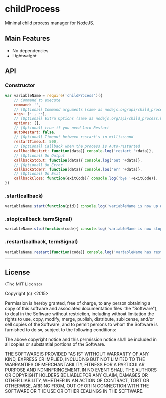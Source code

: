 childProcess
=====

Minimal child process manager for NodeJS.


## Main Features
- No dependencies
- Lightweight

## API

### Constructor

```js
var variableName = require('childProcess')({
	// Command to execute
	command: '',
	// [Optional] Command arguments (same as nodejs.org/api/child_process.html)
	args: ['', ''],
	// [Optional] Extra Options (same as nodejs.org/api/child_process.html)
	options: [],
	// [Optional] true if you need Auto Restart
	autoRestart: false,
	// [Optional] Timeout between restart's in millisecond
	restartTimeout: 500,
	// [Optional] Callback when the process is Auto-restarted
	callbackRestart: function(data){ console.log('restart '+data)},
	// [Optional] On Output
	callbackStdout: function(data){ console.log('out '+data)},
	// [Optional] On Error
	callbackStderr: function(data){ console.log('err '+data)},
	// [Optional] On Exit
	callbackClose: function(exitCode){ console.log('bye '+exitCode)},
})
```

### .start(callback)
```js
variableName.start(function(pid){ console.log('variableName is now up with pid: '+ pid) })
```

### .stop(callback, termSignal)
```js
variableName.stop(function(code){ console.log('variableName is now stopped') })
```

### .restart(callback, termSignal)
```js
variableName.restart(function(code){ console.log('variableName has restarted') })
```


---
## License

(The MIT License)

Copyright (c) <2015> <Vipul Kanade>


Permission is hereby granted, free of charge, to any person obtaining a copy
of this software and associated documentation files (the "Software"), to deal
in the Software without restriction, including without limitation the rights
to use, copy, modify, merge, publish, distribute, sublicense, and/or sell
copies of the Software, and to permit persons to whom the Software is
furnished to do so, subject to the following conditions:


The above copyright notice and this permission notice shall be included in
all copies or substantial portions of the Software.


THE SOFTWARE IS PROVIDED "AS IS", WITHOUT WARRANTY OF ANY KIND, EXPRESS OR
IMPLIED, INCLUDING BUT NOT LIMITED TO THE WARRANTIES OF MERCHANTABILITY,
FITNESS FOR A PARTICULAR PURPOSE AND NONINFRINGEMENT.  IN NO EVENT SHALL THE
AUTHORS OR COPYRIGHT HOLDERS BE LIABLE FOR ANY CLAIM, DAMAGES OR OTHER
LIABILITY, WHETHER IN AN ACTION OF CONTRACT, TORT OR OTHERWISE, ARISING FROM,
OUT OF OR IN CONNECTION WITH THE SOFTWARE OR THE USE OR OTHER DEALINGS IN
THE SOFTWARE.
